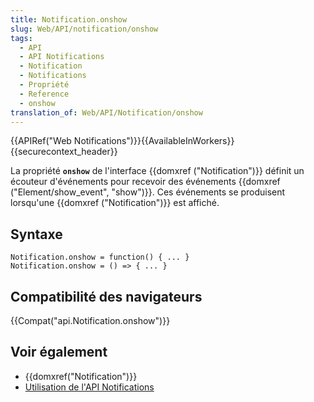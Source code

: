 ```yaml
---
title: Notification.onshow
slug: Web/API/notification/onshow
tags:
  - API
  - API Notifications
  - Notification
  - Notifications
  - Propriété
  - Reference
  - onshow
translation_of: Web/API/Notification/onshow
---
```

{{APIRef("Web Notifications")}}{{AvailableInWorkers}}{{securecontext_header}}

La propriété **`onshow`** de l'interface {{domxref ("Notification")}} définit un écouteur d'événements pour recevoir des événements {{domxref ("Element/show_event", "show")}}. Ces événements se produisent lorsqu'une {{domxref ("Notification")}} est affiché.

## Syntaxe

    Notification.onshow = function() { ... }
    Notification.onshow = () => { ... }

## Compatibilité des navigateurs

{{Compat("api.Notification.onshow")}}

## Voir également

- {{domxref("Notification")}}
- [Utilisation de l'API Notifications](/fr/docs/Web/API/Notifications_API/Using_the_Notifications_API)
